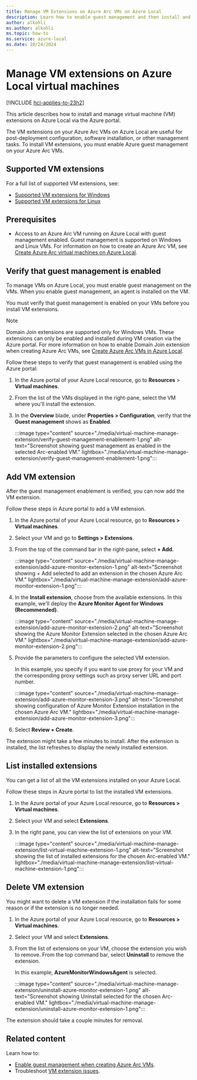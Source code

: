 ```yaml
---
title: Manage VM Extensions on Azure Arc VMs on Azure Local 
description: Learn how to enable guest management and then install and manage extensions on Azure Arc VMs running on Azure Local via the Azure portal.
author: alkohli
ms.author: alkohli
ms.topic: how-to
ms.service: azure-local
ms.date: 10/24/2024
---
```


# Manage VM extensions on Azure Local virtual machines 

[!INCLUDE [hci-applies-to-23h2](../includes/hci-applies-to-23h2.md)]

This article describes how to install and manage virtual machine (VM) extensions on Azure Local via the Azure portal.

The VM extensions on your Azure Arc VMs on Azure Local are useful for post-deployment configuration, software installation, or other management tasks. To install VM extensions, you must enable Azure guest management on your Azure Arc VMs.

## Supported VM extensions

For a full list of supported VM extensions, see:

- [Supported VM extensions for Windows](/azure/azure-arc/servers/manage-vm-extensions#windows-extensions)
- [Supported VM extensions for Linux](/azure/azure-arc/servers/manage-vm-extensions#linux-extensions)

## Prerequisites

- Access to an Azure Arc VM running on Azure Local with guest management enabled. Guest management is supported on Windows and Linux VMs. For information on how to create an Azure Arc VM, see [Create Azure Arc virtual machines on Azure Local](./create-arc-virtual-machines.md).

## Verify that guest management is enabled

To manage VMs on Azure Local, you must enable guest management on the VMs. When you enable guest management, an agent is installed on the VM.

You must verify that guest management is enabled on your VMs before you install VM extensions.

> [!NOTE]
> Domain Join extensions are supported only for Windows VMs. These extensions can only be enabled and installed during VM creation via the Azure portal. For more information on how to enable Domain Join extension when creating Azure Arc VMs, see [Create Azure Arc VMs in Azure Local](./create-arc-virtual-machines.md).

Follow these steps to verify that guest management is enabled using the Azure portal:

1. In the Azure portal of your Azure Local resource, go to **Resources** > **Virtual machines**.

1. From the list of the VMs displayed in the right-pane, select the VM where you'll install the extension.

1. In the **Overview** blade, under **Properties > Configuration**, verify that the **Guest management** shows as **Enabled**.

   :::image type="content" source="./media/virtual-machine-manage-extension/verify-guest-management-enablement-1.png" alt-text="Screenshot showing guest management as enabled in the selected Arc-enabled VM." lightbox="./media/virtual-machine-manage-extension/verify-guest-management-enablement-1.png":::

## Add VM extension

After the guest management enablement is verified, you can now add the VM extension.

Follow these steps in Azure portal to add a VM extension.

1. In the Azure portal of your Azure Local resource, go to **Resources > Virtual machines**.

1. Select your VM and go to **Settings > Extensions**.

1. From the top of the command bar in the right-pane, select **+ Add**.

    :::image type="content" source="./media/virtual-machine-manage-extension/add-azure-monitor-extension-1.png" alt-text="Screenshot showing + Add selected to add an extension in the chosen Azure Arc VM." lightbox="./media/virtual-machine-manage-extension/add-azure-monitor-extension-1.png":::

1. In the **Install extension**, choose from the available extensions. In this example, we'll deploy the **Azure Monitor Agent for Windows (Recommended)**.

    :::image type="content" source="./media/virtual-machine-manage-extension/add-azure-monitor-extension-2.png" alt-text="Screenshot showing the Azure Monitor Extension selected in the chosen Azure Arc VM." lightbox="./media/virtual-machine-manage-extension/add-azure-monitor-extension-2.png":::

1. Provide the parameters to configure the selected VM extension.

    In this example, you specify if you want to use proxy for your VM and the corresponding proxy settings such as proxy server URL and port number.

    :::image type="content" source="./media/virtual-machine-manage-extension/add-azure-monitor-extension-3.png" alt-text="Screenshot showing configuration of Azure Monitor Extension installation in the chosen Azure Arc VM." lightbox="./media/virtual-machine-manage-extension/add-azure-monitor-extension-3.png":::

1. Select **Review + Create**.

The extension might take a few minutes to install. After the extension is installed, the list refreshes to display the newly installed extension.

## List installed extensions

You can get a list of all the VM extensions installed on your Azure Local.

Follow these steps in Azure portal to list the installed VM extensions.

1. In the Azure portal of your Azure Local resource, go to **Resources > Virtual machines**.

1. Select your VM and select **Extensions**.

1. In the right pane, you can view the list of extensions on your VM.

    :::image type="content" source="./media/virtual-machine-manage-extension/list-virtual-machine-extension-1.png" alt-text="Screenshot showing the list of installed extensions for the chosen Arc-enabled VM." lightbox="./media/virtual-machine-manage-extension/list-virtual-machine-extension-1.png":::

## Delete VM extension

You might want to delete a VM extension if the installation fails for some reason or if the extension is no longer needed.

1. In the Azure portal of your Azure Local resource, go to **Resources > Virtual machines**.

1. Select your VM and select **Extensions**.

1. From the list of extensions on your VM, choose the extension you wish to remove. From the top command bar, select **Uninstall** to remove the extension.

    In this example, **AzureMonitorWindowsAgent** is selected.

    :::image type="content" source="./media/virtual-machine-manage-extension/uninstall-azure-monitor-extension-1.png" alt-text="Screenshot showing Uninstall selected for the chosen Arc-enabled VM." lightbox="./media/virtual-machine-manage-extension/uninstall-azure-monitor-extension-1.png":::

The extension should take a couple minutes for removal.  

## Related content

Learn how to:

- [Enable guest management when creating Azure Arc VMs](./create-arc-virtual-machines.md#create-arc-vms).
- Troubleshoot [VM extension issues](/azure/azure-arc/servers/troubleshoot-vm-extensions).
